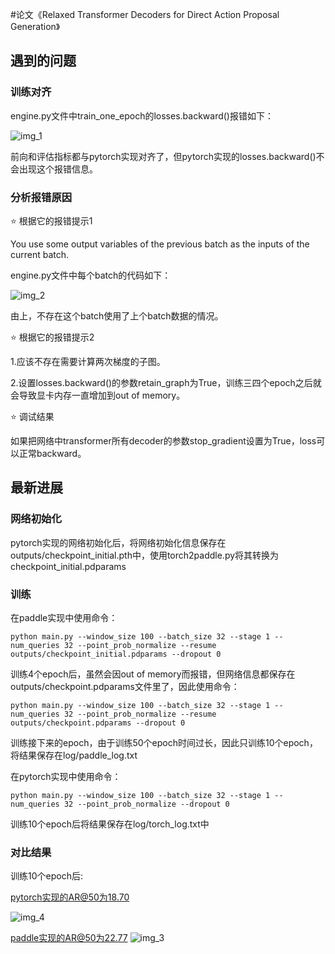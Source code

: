 #论文《Relaxed Transformer Decoders for Direct Action Proposal Generation》


## 遇到的问题
### 训练对齐

engine.py文件中train_one_epoch的losses.backward()报错如下：

![img_1](https://github.com/vcowwy/RTD_Action/img/img_1.png)

前向和评估指标都与pytorch实现对齐了，但pytorch实现的losses.backward()不会出现这个报错信息。

### 分析报错原因

⭐ 根据它的报错提示1

You use some output variables of the previous batch as the inputs of the current batch.

engine.py文件中每个batch的代码如下：

![img_2](https://github.com/vcowwy/RTD_Action/img/img_2.png)

由上，不存在这个batch使用了上个batch数据的情况。

⭐ 根据它的报错提示2

1.应该不存在需要计算两次梯度的子图。

2.设置losses.backward()的参数retain_graph为True，训练三四个epoch之后就会导致显卡内存一直增加到out of memory。

⭐ 调试结果

如果把网络中transformer所有decoder的参数stop_gradient设置为True，loss可以正常backward。

## 最新进展

### 网络初始化

pytorch实现的网络初始化后，将网络初始化信息保存在outputs/checkpoint_initial.pth中，使用torch2paddle.py将其转换为checkpoint_initial.pdparams


### 训练

在paddle实现中使用命令：

`python main.py --window_size 100 --batch_size 32 --stage 1 --num_queries 32 --point_prob_normalize --resume outputs/checkpoint_initial.pdparams --dropout 0`

训练4个epoch后，虽然会因out of memory而报错，但网络信息都保存在outputs/checkpoint.pdparams文件里了，因此使用命令：

`python main.py --window_size 100 --batch_size 32 --stage 1 --num_queries 32 --point_prob_normalize --resume outputs/checkpoint.pdparams --dropout 0`

训练接下来的epoch，由于训练50个epoch时间过长，因此只训练10个epoch，将结果保存在log/paddle_log.txt


在pytorch实现中使用命令：

`python main.py --window_size 100 --batch_size 32 --stage 1 --num_queries 32 --point_prob_normalize --dropout 0`

训练10个epoch后将结果保存在log/torch_log.txt中

### 对比结果

训练10个epoch后:

pytorch实现的AR@50为18.70

![img_4](https://github.com/vcowwy/RTD_Action/img/img_4.png)



paddle实现的AR@50为22.77
![img_3](https://github.com/vcowwy/RTD_Action/img/img_3.png)

